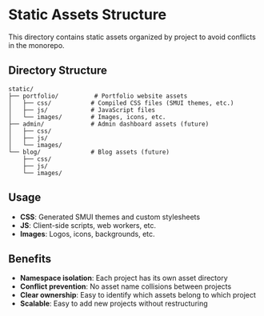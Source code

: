 # Static Assets Structure

This directory contains static assets organized by project to avoid conflicts in the monorepo.

## Directory Structure

```
static/
├── portfolio/          # Portfolio website assets
│   ├── css/           # Compiled CSS files (SMUI themes, etc.)
│   ├── js/            # JavaScript files
│   └── images/        # Images, icons, etc.
├── admin/             # Admin dashboard assets (future)
│   ├── css/
│   ├── js/
│   └── images/
└── blog/              # Blog assets (future)
    ├── css/
    ├── js/
    └── images/
```

## Usage

- **CSS**: Generated SMUI themes and custom stylesheets
- **JS**: Client-side scripts, web workers, etc.
- **Images**: Logos, icons, backgrounds, etc.

## Benefits

- **Namespace isolation**: Each project has its own asset directory
- **Conflict prevention**: No asset name collisions between projects
- **Clear ownership**: Easy to identify which assets belong to which project
- **Scalable**: Easy to add new projects without restructuring
